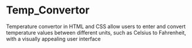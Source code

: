 # Temp_Convertor
Temperature convertor in HTML and CSS allow users to enter and convert temperature values ​​between different units, such as Celsius to Fahrenheit, with a visually appealing user interface
